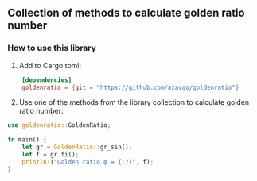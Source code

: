 ## Collection of methods to calculate golden ratio number

### How to use this library
1. Add to Cargo.toml: 
```Toml
    [dependencies]
    goldenratio = {git = "https://github.com/azavgo/goldenratio"}
```
2. Use one of the methods from the library collection to calculate golden ratio number: 
```Rust
use goldenratio::GoldenRatio;  

fn main() {
    let gr = GoldenRatio::gr_sin(); 
    let f = gr.fi(); 
    println!("Golden ratio φ = {:?}", f);
}
```
